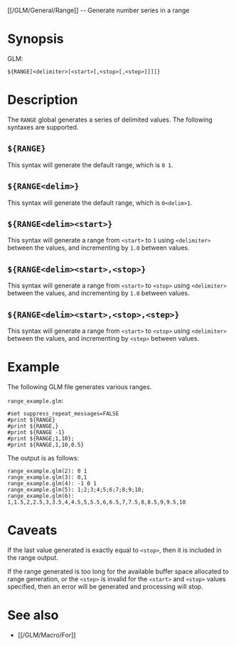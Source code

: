 [[/GLM/General/Range]] -- Generate number series in a range

# Synopsis

GLM:

~~~
${RANGE[<delimiter>[<start>[,<stop>[,<step>]]]]}
~~~

# Description

The `RANGE` global generates a series of delimited values.  The following syntaxes are supported.

## `${RANGE}`

This syntax will generate the default range, which is `0 1`.

## `${RANGE<delim>}`

This syntax will generate the default range, which is `0<delim>1`.

## `${RANGE<delim><start>}`

This syntax will generate a range from `<start>` to `1` using `<delimiter>` between the values, and incrementing by `1.0` between values.

## `${RANGE<delim><start>,<stop>}`

This syntax will generate a range from `<start>` to `<stop>` using `<delimiter>` between the values, and incrementing by `1.0` between values.

## `${RANGE<delim><start>,<stop>,<step>}`

This syntax will generate a range from `<start>` to `<stop>` using `<delimiter>` between the values, and incrementing by `<step>` between values.

# Example

The following GLM file generates various ranges.

`range_example.glm`:

~~~
#set suppress_repeat_messages=FALSE
#print ${RANGE}
#print ${RANGE,}
#print ${RANGE -1}
#print ${RANGE;1,10};
#print ${RANGE,1,10,0.5}
~~~

The output is as follows:

~~~
range_example.glm(2): 0 1
range_example.glm(3): 0,1
range_example.glm(4): -1 0 1
range_example.glm(5): 1;2;3;4;5;6;7;8;9;10;
range_example.glm(6): 1,1.5,2,2.5,3,3.5,4,4.5,5,5.5,6,6.5,7,7.5,8,8.5,9,9.5,10
~~~

# Caveats

If the last value generated is exactly equal to `<stop>`, then it is included in the range output.

If the range generated is too long for the available buffer space allocated to range generation, or the `<step>` is invalid for the `<start>` and `<stop>` values specified, then an error will be generated and processing will stop.

# See also

* [[/GLM/Macro/For]]
